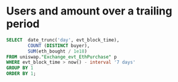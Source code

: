 # Users and amount over a trailing period

```sql
SELECT  date_trunc('day', evt_block_time),
        COUNT (DISTINCT buyer),
        SUM(eth_bought / 1e18)
FROM uniswap."Exchange_evt_EthPurchase" p
WHERE evt_block_time > now() - interval '7 days'
GROUP BY 1
ORDER BY 1;
```

